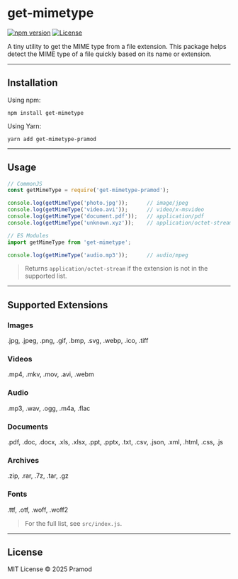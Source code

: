 
# get-mimetype

[![npm version](https://img.shields.io/npm/v/get-mimetype.svg?style=flat-square)](https://www.npmjs.com/package/get-mimetype)
[![License](https://img.shields.io/npm/l/get-mimetype.svg?style=flat-square)](https://opensource.org/licenses/MIT)

A tiny utility to get the MIME type from a file extension.
This package helps detect the MIME type of a file quickly based on its name or extension.

---

## Installation

Using npm:

```
npm install get-mimetype
```

Using Yarn:

```
yarn add get-mimetype-pramod
```

---

## Usage

```js
// CommonJS
const getMimeType = require('get-mimetype-pramod');

console.log(getMimeType('photo.jpg'));      // image/jpeg
console.log(getMimeType('video.avi'));      // video/x-msvideo
console.log(getMimeType('document.pdf'));   // application/pdf
console.log(getMimeType('unknown.xyz'));    // application/octet-stream
```

```js
// ES Modules
import getMimeType from 'get-mimetype';

console.log(getMimeType('audio.mp3'));      // audio/mpeg
```

> Returns `application/octet-stream` if the extension is not in the supported list.

---

## Supported Extensions

### Images
.jpg, .jpeg, .png, .gif, .bmp, .svg, .webp, .ico, .tiff

### Videos
.mp4, .mkv, .mov, .avi, .webm

### Audio
.mp3, .wav, .ogg, .m4a, .flac

### Documents
.pdf, .doc, .docx, .xls, .xlsx, .ppt, .pptx, .txt, .csv, .json, .xml, .html, .css, .js

### Archives
.zip, .rar, .7z, .tar, .gz

### Fonts
.ttf, .otf, .woff, .woff2

> For the full list, see `src/index.js`.

---

## License

MIT License © 2025 Pramod
